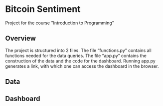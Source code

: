 # Bitcoin Sentiment
 Project for the course "Introduction to Programming"

## Overview
The project is structured into 2 files. The file “functions.py” contains all functions needed for the data queries. The file “app.py” contains the construction of the data and the code for the dashboard. Running app.py generates a link, with which one can access the dashboard in the browser. 

## Data
## Dashboard
